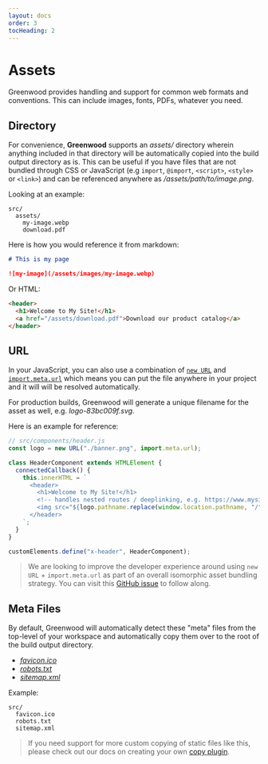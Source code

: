 ```yaml
---
layout: docs
order: 3
tocHeading: 2
---
```


# Assets

Greenwood provides handling and support for common web formats and conventions. This can include images, fonts, PDFs, whatever you need.

## Directory

For convenience, **Greenwood** supports an _assets/_ directory wherein anything included in that directory will be automatically copied into the build output directory as is. This can be useful if you have files that are not bundled through CSS or JavaScript (e.g `import`, `@import`, `<script>`, `<style>` or `<link>`) and can be referenced anywhere as _/assets/path/to/image.png_.

Looking at an example:

```shell
src/
  assets/
    my-image.webp
    download.pdf
```

Here is how you would reference it from markdown:

```md
# This is my page

![my-image](/assets/images/my-image.webp)
```

Or HTML:

```html
<header>
  <h1>Welcome to My Site!</h1>
  <a href="/assets/download.pdf">Download our product catalog</a>
</header>
```

## URL

In your JavaScript, you can also use a combination of [`new URL`](https://developer.mozilla.org/en-US/docs/Web/API/URL) and [`import.meta.url`](https://developer.mozilla.org/en-US/docs/Web/JavaScript/Reference/Operators/import.meta) which means you can put the file anywhere in your project and it will will be resolved automatically.

For production builds, Greenwood will generate a unique filename for the asset as well, e.g. _logo-83bc009f.svg_.

Here is an example for reference:

```js
// src/components/header.js
const logo = new URL("./banner.png", import.meta.url);

class HeaderComponent extends HTMLElement {
  connectedCallback() {
    this.innerHTML = `
      <header>
        <h1>Welcome to My Site!</h1>
        <!-- handles nested routes / deeplinking, e.g. https://www.mysite.com/some/page/ -->
        <img src="${logo.pathname.replace(window.location.pathname, "/")}" alt="Greenwood logo"/>
      </header>
    `;
  }
}

customElements.define("x-header", HeaderComponent);
```

> We are looking to improve the developer experience around using `new URL` + `import.meta.url` as part of an overall isomorphic asset bundling strategy. You can visit this [GitHub issue](https://github.com/ProjectEvergreen/greenwood/issues/1163) to follow along.

## Meta Files

By default, Greenwood will automatically detect these "meta" files from the top-level of your workspace and automatically copy them over to the root of the build output directory.

- [_favicon.ico_](https://en.wikipedia.org/wiki/Favicon)
- [_robots.txt_](https://developers.google.com/search/docs/crawling-indexing/robots/intro)
- [_sitemap.xml_](https://www.sitemaps.org/protocol.html)

Example:

```shell
src/
  favicon.ico
  robots.txt
  sitemap.xml
```

> If you need support for more custom copying of static files like this, please check out our docs on creating your own [copy plugin](/docs/reference/plugins/#copy).
